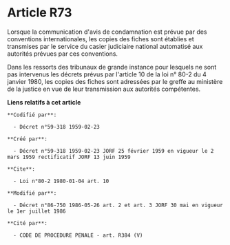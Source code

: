 # Article R73

Lorsque la communication d'avis de condamnation est prévue par des conventions internationales, les copies des fiches sont
établies et transmises par le service du casier judiciaire national automatisé aux autorités prévues par ces conventions.

Dans les ressorts des tribunaux de grande instance pour lesquels ne sont pas intervenus les décrets prévus par l'article 10
de la loi n° 80-2 du 4 janvier 1980, les copies des fiches sont adressées par le greffe au ministère de la justice en vue de
leur transmission aux autorités compétentes.

**Liens relatifs à cet article**

	**Codifié par**:

	  - Décret n°59-318 1959-02-23

	**Créé par**:

	  - Décret n°59-318 1959-02-23 JORF 25 février 1959 en vigueur le 2 mars 1959 rectificatif JORF 13 juin 1959

	**Cite**:

	  - Loi n°80-2 1980-01-04 art. 10

	**Modifié par**:

	  - Décret n°86-750 1986-05-26 art. 2 et art. 3 JORF 30 mai en vigueur le 1er juillet 1986

	**Cité par**:

	  - CODE DE PROCEDURE PENALE - art. R384 (V)

